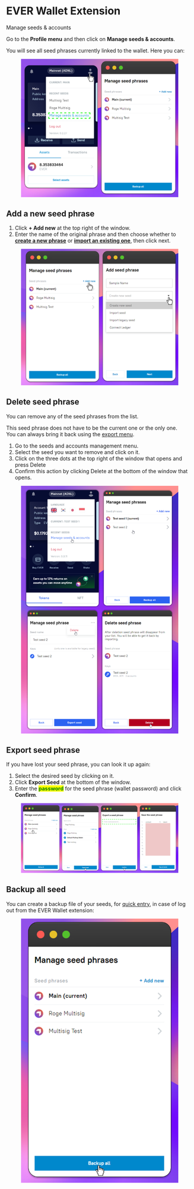 # EVER Wallet Extension

Manage seeds & accounts

Go to the **Profile menu** and then click on **Manage seeds & accounts**.

You will see all seed phrases currently linked to the wallet. Here you can:&#x20;

<figure><img src="../../.gitbook/assets/image.png" alt=""><figcaption></figcaption></figure>

## Add a new seed phrase

1. Click **+ Add new** at the top right of the window.&#x20;
2. Enter the name of the original phrase and then choose whether to [**create a new phrase**](../../getting-started/install-and-singing-in/creating-a-new-wallet.md) or [**import an existing one**](../../getting-started/install-and-singing-in/sign-in-with-existing-seed-phrase.md), then click next.&#x20;

<figure><img src="../../.gitbook/assets/image (16).png" alt=""><figcaption></figcaption></figure>

## Delete seed phrase

You can remove any of the seed phrases from the list.

This seed phrase does not have to be the current one or the only one. \
You can always bring it back using the [export menu](ever-wallet-extension.md#export-seed-phrase).

1. Go to the seeds and accounts management menu.
2. Select the seed you want to remove and click on it.
3. Click on the three dots at the top right of the window that opens and press Delete
4. Confirm this action by clicking Delete at the bottom of the window that opens.

<figure><img src="../../.gitbook/assets/image (12).png" alt=""><figcaption></figcaption></figure>

## Export seed phrase

If you have lost your seed phrase, you can look it up again:&#x20;

1. Select the desired seed by clicking on it.
2. Click **Export Seed** at the bottom of the window.&#x20;
3. Enter the <mark style="color:green;">**password**</mark> for the seed phrase (wallet password) and click **Confirm**.&#x20;

<figure><img src="../../.gitbook/assets/image (9).png" alt=""><figcaption></figcaption></figure>

## Backup all seed

You can create a backup file of your seeds, for [quick entry](../../getting-started/install-and-singing-in/sign-in-with-existing-backup.md), in case of log out from the EVER Wallet extension:

<figure><img src="../../.gitbook/assets/image (3).png" alt=""><figcaption></figcaption></figure>

